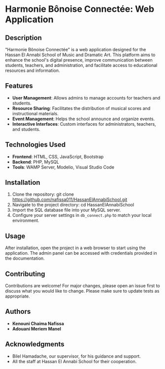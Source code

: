 # Harmonie Bônoise Connectée: Web Application

## Description
"Harmonie Bônoise Connectée" is a web application designed for the Hassan El Annabi School of Music and Dramatic Art. This platform aims to enhance the school's digital presence, improve communication between students, teachers, and administration, and facilitate access to educational resources and information.

## Features
- **User Management**: Allows admins to manage accounts for teachers and students.
- **Resource Sharing**: Facilitates the distribution of musical scores and instructional materials.
- **Event Management**: Helps the school announce and organize events.
- **Interactive Interfaces**: Custom interfaces for administrators, teachers, and students.

## Technologies Used
- **Frontend**: HTML, CSS, JavaScript, Bootstrap
- **Backend**: PHP, MySQL
- **Tools**: WAMP Server, Modelio, Visual Studio Code

## Installation
1. Clone the repository: git clone https://github.com/nafissa011/HassanElAnnabiSchool.git
2. Navigate to the project directory: cd HassanElAnnabiSchool
3. Import the SQL database file into your MySQL server.
4. Configure your server settings in `db_connect.php` to match your local environment.

## Usage
After installation, open the project in a web browser to start using the application. The admin panel can be accessed with credentials provided in the documentation.

## Contributing
Contributions are welcome! For major changes, please open an issue first to discuss what you would like to change. Please make sure to update tests as appropriate.


## Authors
- **Kenouni Chaima Nafissa**
- **Adouani Meriem Manel**

## Acknowledgments
- Bilel Hamadache, our supervisor, for his guidance and support.
- All the staff at Hassan El Annabi School for their cooperation.


